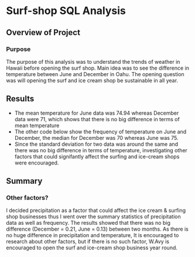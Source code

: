 # Surf-shop SQL Analysis

## Overview of Project


### Purpose


The purpose of this analysis was to understand the trends of weather in Hawaii before opening the surf shop. Main idea was to see the difference in temperature between June and December in Oahu. The opening question was will opening the surf and ice cream shop be sustainable in all year. 
 

## Results

- The mean temperature for June data was 74.94 whereas December data were 71, which shows that there is no big difference in terms of mean temperature
- The other code below show the frequency of temperature on June and December, the median for December was 70 whereas June was 75.
- Since the standard deviation for two data was around the same and there was no big difference in terms of temperature, investigating other factors that could signifantly affect the surfing and ice-cream shops were encouraged.


## Summary
### Other factors?
I decided precipitation as a factor that could affect the ice cream & surfing shop businesses thus I went over the summary statistics of precipitation data as well as frequency. The results showed that there was no big difference (December = 0.21, June = 0.13) between two months. As there is no huge difference in precipitation and temperature, It is encouraged to research about other factors, but if there is no such factor, W.Avy is encouraged to open the surf and ice-cream shop business year round.
